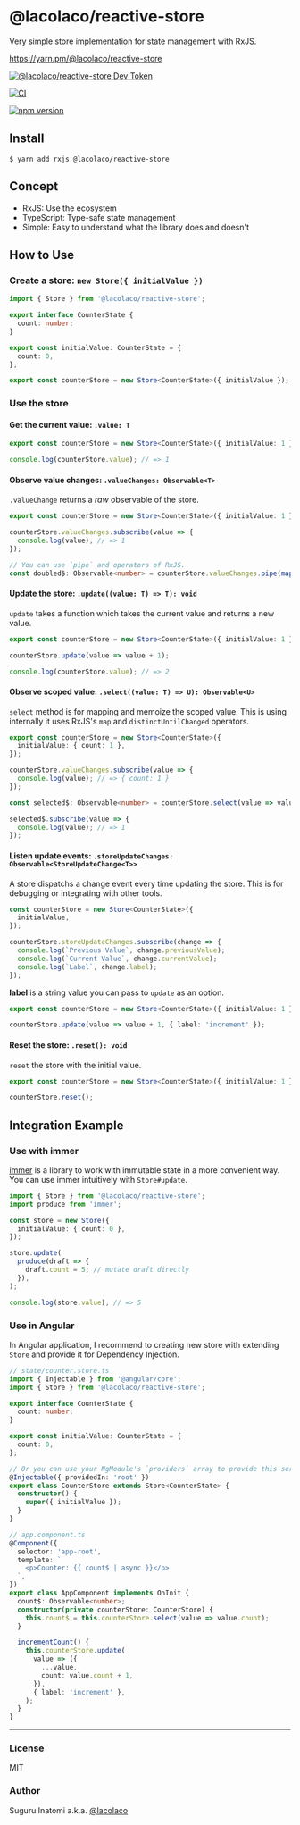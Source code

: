 # @lacolaco/reactive-store

Very simple store implementation for state management with RxJS.

https://yarn.pm/@lacolaco/reactive-store

[![@lacolaco/reactive-store Dev Token](https://badge.devtoken.rocks/@lacolaco/reactive-store)](https://devtoken.rocks/package/@lacolaco/reactive-store)

[![CI](https://github.com/lacolaco/reactive-store/actions/workflows/ci.yml/badge.svg)](https://github.com/lacolaco/reactive-store/actions/workflows/ci.yml)

[![npm version](https://badge.fury.io/js/%40lacolaco%2Freactive-store.svg)](https://badge.fury.io/js/%40lacolaco%2Freactive-store)

## Install

```
$ yarn add rxjs @lacolaco/reactive-store
```

## Concept

- RxJS: Use the ecosystem
- TypeScript: Type-safe state management
- Simple: Easy to understand what the library does and doesn't

## How to Use

### Create a store: `new Store({ initialValue })`

```ts
import { Store } from '@lacolaco/reactive-store';

export interface CounterState {
  count: number;
}

export const initialValue: CounterState = {
  count: 0,
};

export const counterStore = new Store<CounterState>({ initialValue });
```

### Use the store

#### Get the current value: `.value: T`

```ts
export const counterStore = new Store<CounterState>({ initialValue: 1 });

console.log(counterStore.value); // => 1
```

#### Observe value changes: `.valueChanges: Observable<T>`

`.valueChange` returns a _raw_ observable of the store.

```ts
export const counterStore = new Store<CounterState>({ initialValue: 1 });

counterStore.valueChanges.subscribe(value => {
  console.log(value); // => 1
});

// You can use `pipe` and operators of RxJS.
const doubled$: Observable<number> = counterStore.valueChanges.pipe(map(value => value * 2));
```

#### Update the store: `.update((value: T) => T): void`

`update` takes a function which takes the current value and returns a new value.

```ts
export const counterStore = new Store<CounterState>({ initialValue: 1 });

counterStore.update(value => value + 1);

console.log(counterStore.value); // => 2
```

#### Observe scoped value: `.select((value: T) => U): Observable<U>`

`select` method is for mapping and memoize the scoped value.
This is using internally it uses RxJS's `map` and `distinctUntilChanged` operators.

```ts
export const counterStore = new Store<CounterState>({
  initialValue: { count: 1 },
});

counterStore.valueChanges.subscribe(value => {
  console.log(value); // => { count: 1 }
});

const selected$: Observable<number> = counterStore.select(value => value.count);

selected$.subscribe(value => {
  console.log(value); // => 1
});
```

#### Listen update events: `.storeUpdateChanges: Observable<StoreUpdateChange<T>>`

A store dispatchs a change event every time updating the store.
This is for debugging or integrating with other tools.

```ts
const counterStore = new Store<CounterState>({
  initialValue,
});

counterStore.storeUpdateChanges.subscribe(change => {
  console.log(`Previous Value`, change.previousValue);
  console.log(`Current Value`, change.currentValue);
  console.log(`Label`, change.label);
});
```

**label** is a string value you can pass to `update` as an option.

```ts
export const counterStore = new Store<CounterState>({ initialValue: 1 });

counterStore.update(value => value + 1, { label: 'increment' });
```

#### Reset the store: `.reset(): void`

`reset` the store with the initial value.

```ts
export const counterStore = new Store<CounterState>({ initialValue: 1 });

counterStore.reset();
```

## Integration Example

### Use with immer

[immer](https://github.com/mweststrate/immer) is a library to work with immutable state in a more convenient way.
You can use immer intuitively with `Store#update`.

```ts
import { Store } from '@lacolaco/reactive-store';
import produce from 'immer';

const store = new Store({
  initialValue: { count: 0 },
});

store.update(
  produce(draft => {
    draft.count = 5; // mutate draft directly
  }),
);

console.log(store.value); // => 5
```

### Use in Angular

In Angular application, I recommend to creating new store with extending `Store` and provide it for Dependency Injection.

```ts
// state/counter.store.ts
import { Injectable } from '@angular/core';
import { Store } from '@lacolaco/reactive-store';

export interface CounterState {
  count: number;
}

export const initialValue: CounterState = {
  count: 0,
};

// Or you can use your NgModule's `providers` array to provide this service.
@Injectable({ providedIn: 'root' })
export class CounterStore extends Store<CounterState> {
  constructor() {
    super({ initialValue });
  }
}
```

```ts
// app.component.ts
@Component({
  selector: 'app-root',
  template: `
    <p>Counter: {{ count$ | async }}</p>
  `,
})
export class AppComponent implements OnInit {
  count$: Observable<number>;
  constructor(private counterStore: CounterStore) {
    this.count$ = this.counterStore.select(value => value.count);
  }

  incrementCount() {
    this.counterStore.update(
      value => ({
        ...value,
        count: value.count + 1,
      }),
      { label: 'increment' },
    );
  }
}
```

---

### License

MIT

### Author

Suguru Inatomi a.k.a. [@lacolaco](https://twitter.com/laco2net)
